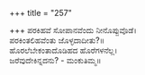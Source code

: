 +++
title = "257"

+++
ಪರಕಿಹವೆ ಸೋಪಾನವೆಂದು ನೀನೊಪ್ಪುವೊಡೆ।  
ಪರಕಿಂತಲಿಹವೆಂತು ಜೊಳ್ಳದಾದೀತು?॥  
ಹೊರಲೆಬೇಕಂತಾದೊಡಿಹದ ಹೊರೆಗಳನೆಲ್ಲ।  
ಜರೆವುದೇಕಿನ್ನದನು? - ಮಂಕುತಿಮ್ಮ॥  
